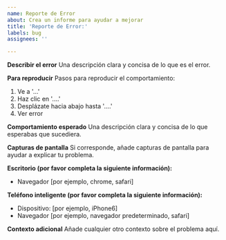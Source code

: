 ```yaml
---
name: Reporte de Error
about: Crea un informe para ayudar a mejorar
title: 'Reporte de Error:'
labels: bug
assignees: ''

---
```


**Describir el error**
Una descripción clara y concisa de lo que es el error.

**Para reproducir**
Pasos para reproducir el comportamiento:
1. Ve a '...'
2. Haz clic en '....'
3. Desplázate hacia abajo hasta '....'
4. Ver error

**Comportamiento esperado**
Una descripción clara y concisa de lo que esperabas que sucediera.

**Capturas de pantalla**
Si corresponde, añade capturas de pantalla para ayudar a explicar tu problema.

**Escritorio (por favor completa la siguiente información):**
 - Navegador [por ejemplo, chrome, safari]

**Teléfono inteligente (por favor completa la siguiente información):**
 - Dispositivo: [por ejemplo, iPhone6]
 - Navegador [por ejemplo, navegador predeterminado, safari]

**Contexto adicional**
Añade cualquier otro contexto sobre el problema aquí.
